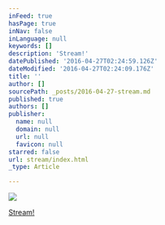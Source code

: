 ```yaml
---
inFeed: true
hasPage: true
inNav: false
inLanguage: null
keywords: []
description: 'Stream!'
datePublished: '2016-04-27T02:24:59.126Z'
dateModified: '2016-04-27T02:24:09.176Z'
title: ''
author: []
sourcePath: _posts/2016-04-27-stream.md
published: true
authors: []
publisher:
  name: null
  domain: null
  url: null
  favicon: null
starred: false
url: stream/index.html
_type: Article

---
```

![](https://the-grid-user-content.s3-us-west-2.amazonaws.com/c4ceb8ce-c055-4486-b133-44dfb0316f91.png)

[Stream!][0]

[0]: twitch.tv/depravare